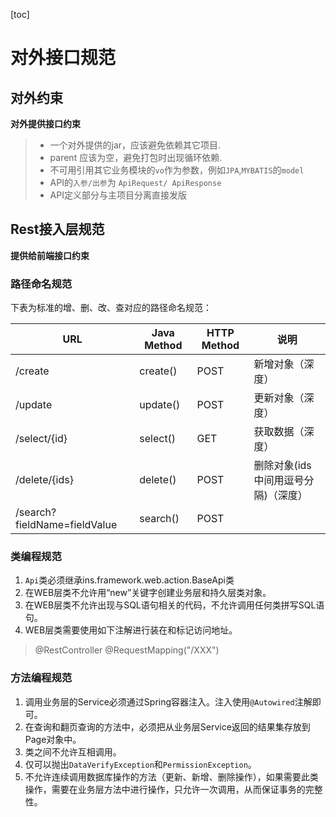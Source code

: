 [toc]

# 对外接口规范

## 对外约束

**对外提供接口约束**

> - 一个对外提供的jar，应该避免依赖其它项目.
> - parent 应该为空，避免打包时出现循环依赖.
> - 不可用引用其它业务模块的`vo`作为参数，例如`JPA`,`MYBATIS`的`model`
> - API的`入参/出参`为 `ApiRequest/ ApiResponse`
> - API定义部分与主项目分离直接发版

## Rest接入层规范

**提供给前端接口约束**

### 路径命名规范

下表为标准的增、删、改、查对应的路径命名规范：

| URL                          | Java Method | HTTP Method | 说明                                |
| ---------------------------- | ----------- | ----------- | ----------------------------------- |
| /create                      | create()    | POST        | 新增对象（深度）                    |
| /update                      | update()    | POST        | 更新对象（深度）                    |
| /select/{id}                 | select()    | GET         | 获取数据（深度）                    |
| /delete/{ids}                | delete()    | POST        | 删除对象(ids中间用逗号分隔)（深度） |
| /search?fieldName=fieldValue | search()    | POST        |                                     |

###  类编程规范

1. `Api`类必须继承ins.framework.web.action.BaseApi类
2. 在WEB层类不允许用“new”关键字创建业务层和持久层类对象。
3. 在WEB层类不允许出现与SQL语句相关的代码，不允许调用任何类拼写SQL语句。
4.  WEB层类需要使用如下注解进行装在和标记访问地址。

> @RestController  @RequestMapping("/XXX")    

###  方法编程规范

1. 调用业务层的Service必须通过Spring容器注入。注入使用`@Autowired`注解即可。
2. 在查询和翻页查询的方法中，必须把从业务层Service返回的结果集存放到Page对象中。
3. 类之间不允许互相调用。
4.  仅可以抛出`DataVerifyException`和`PermissionException`。
5. 不允许连续调用数据库操作的方法（更新、新增、删除操作），如果需要此类操作，需要在业务层方法中进行操作，只允许一次调用，从而保证事务的完整性。

 